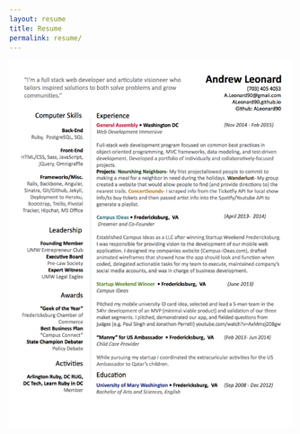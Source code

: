 ```yaml
---
layout: resume
title: Resume
permalink: resume/
---
```

<div id="resume">
<div id="resume-img"><a href="../assets/images/resume.png" target="_blank"><img src="/assets/images/resume.png" alt="resume" /></a>
</div>